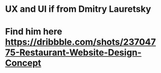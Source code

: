 # UX and UI if from Dmitry Lauretsky
# Find him here https://dribbble.com/shots/23704775-Restaurant-Website-Design-Concept